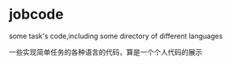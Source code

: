 # jobcode
some task's code,including some directory of different languages 

一些实现简单任务的各种语言的代码，算是一个个人代码的展示
